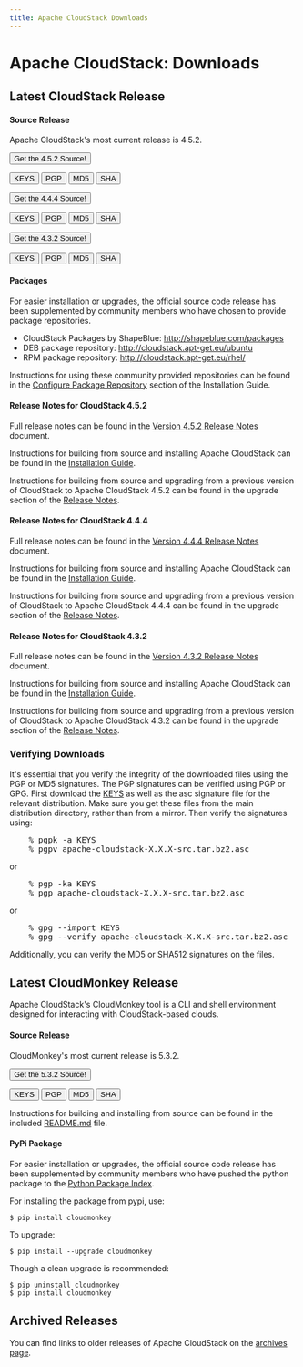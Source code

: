 ```yaml
---
title: Apache CloudStack Downloads
---
```


<div class="row">

<div class="col-lg-12">

<div class="page-header">

<h1 id="indicators">Apache CloudStack: Downloads</h1>

</div>

</div>

</div>

<div class="bs-example">

<div class="row">

<div class="col-lg-6">

<h2>Latest CloudStack Release</h2>

<h4>Source Release</h4>

<p>Apache CloudStack's most current release is 4.5.2.
</p>

<p>
<a href="http://www.apache.org/dyn/closer.cgi/cloudstack/releases/4.5.2/apache-cloudstack-4.5.2-src.tar.bz2"><button type="button" class="btn btn-primary btn-lg">Get the 4.5.2 Source!</button></a>

<a href="http://www.apache.org/dist/cloudstack/KEYS"><button type="button" class="btn btn-info btn-xs">KEYS</button></a>
<a href="http://www.apache.org/dist/cloudstack/releases/4.5.2/apache-cloudstack-4.5.2-src.tar.bz2.asc"><button type="button" class="btn btn-info btn-xs">PGP</button></a>
<a href="http://www.apache.org/dist/cloudstack/releases/4.5.2/apache-cloudstack-4.5.2-src.tar.bz2.md5"><button type="button" class="btn btn-info btn-xs">MD5</button></a>
<a href="http://www.apache.org/dist/cloudstack/releases/4.5.2/apache-cloudstack-4.5.2-src.tar.bz2.sha"><button type="button" class="btn btn-info btn-xs">SHA</button></a>
</p>

<p>
<a href="http://www.apache.org/dyn/closer.cgi/cloudstack/releases/4.4.4/apache-cloudstack-4.4.4-src.tar.bz2"><button type="button" class="btn btn-primary btn-lg">Get the 4.4.4 Source!</button></a>

<a href="http://www.apache.org/dist/cloudstack/KEYS"><button type="button" class="btn btn-info btn-xs">KEYS</button></a>
<a href="http://www.apache.org/dist/cloudstack/releases/4.4.4/apache-cloudstack-4.4.4-src.tar.bz2.asc"><button type="button" class="btn btn-info btn-xs">PGP</button></a>
<a href="http://www.apache.org/dist/cloudstack/releases/4.4.4/apache-cloudstack-4.4.4-src.tar.bz2.md5"><button type="button" class="btn btn-info btn-xs">MD5</button></a>
<a href="http://www.apache.org/dist/cloudstack/releases/4.4.4/apache-cloudstack-4.4.4-src.tar.bz2.sha"><button type="button" class="btn btn-info btn-xs">SHA</button></a>

</p>

<p>
<a href="http://www.apache.org/dyn/closer.cgi/cloudstack/releases/4.3.2/apache-cloudstack-4.3.2-src.tar.bz2"><button type="button" class="btn btn-primary btn-lg">Get the 4.3.2 Source!</button></a>

<a href="http://www.apache.org/dist/cloudstack/KEYS"><button type="button" class="btn btn-info btn-xs">KEYS</button></a>
<a href="http://www.apache.org/dist/cloudstack/releases/4.3.2/apache-cloudstack-4.3.2-src.tar.bz2.asc"><button type="button" class="btn btn-info btn-xs">PGP</button></a>
<a href="http://www.apache.org/dist/cloudstack/releases/4.3.2/apache-cloudstack-4.3.2-src.tar.bz2.md5"><button type="button" class="btn btn-info btn-xs">MD5</button></a>
<a href="http://www.apache.org/dist/cloudstack/releases/4.3.2/apache-cloudstack-4.3.2-src.tar.bz2.sha"><button type="button" class="btn btn-info btn-xs">SHA</button></a>

</p>

<h4>Packages</h4>

<p>For easier installation or upgrades, the official source code release has been supplemented by community members who have chosen to provide package repositories.</p>

<ul>
<li>CloudStack Packages by ShapeBlue: <a href="http://shapeblue.com/packages/">http://shapeblue.com/packages</a></li>
<li>DEB package repository: <a href="http://cloudstack.apt-get.eu/ubuntu">http://cloudstack.apt-get.eu/ubuntu</a></li>
<li>RPM package repository: <a href="http://cloudstack.apt-get.eu/rhel/">http://cloudstack.apt-get.eu/rhel/</a></li>
</ul>

<p>Instructions for using these community provided repositories can be found in the <a href="http://docs.cloudstack.apache.org/projects/cloudstack-installation/en/4.4/installation.html#configure-package-repository">Configure Package Repository</a> section of the Installation Guide.</p>

<h4>Release Notes for CloudStack 4.5.2</h4>

<p>Full release notes can be found in the <a href="http://docs.cloudstack.apache.org/projects/cloudstack-release-notes/en/4.5.2/">Version 4.5.2 Release Notes</a> document.</p>

<p>Instructions for building from source and installing Apache CloudStack can be found in the <a href="http://docs.cloudstack.apache.org/projects/cloudstack-installation/en/4.5/">Installation Guide</a>.</p>

<p>Instructions for building from source and upgrading from a previous version of CloudStack to Apache CloudStack 4.5.2 can be found in the upgrade section of the <a href="http://docs.cloudstack.apache.org/projects/cloudstack-release-notes/en/4.5.2/">Release Notes</a>.</p>


<h4>Release Notes for CloudStack 4.4.4</h4>

<p>Full release notes can be found in the <a href="http://docs.cloudstack.apache.org/projects/cloudstack-release-notes/en/4.4.4/">Version 4.4.4 Release Notes</a> document.</p>

<p>Instructions for building from source and installing Apache CloudStack can be found in the <a href="http://docs.cloudstack.apache.org/projects/cloudstack-installation/en/4.4/">Installation Guide</a>.</p>

<p>Instructions for building from source and upgrading from a previous version of CloudStack to Apache CloudStack 4.4.4 can be found in the upgrade section of the <a href="http://docs.cloudstack.apache.org/projects/cloudstack-release-notes/en/4.4.4/">Release Notes</a>.</p>


<h4>Release Notes for CloudStack 4.3.2</h4>

<p>Full release notes can be found in the <a href="http://docs.cloudstack.apache.org/projects/cloudstack-release-notes/en/4.3.2/">Version 4.3.2 Release Notes</a> document.</p>

<p>Instructions for building from source and installing Apache CloudStack can be found in the <a href="http://docs.cloudstack.apache.org/projects/cloudstack-installation/en/4.3/">Installation Guide</a>.</p>

<p>Instructions for building from source and upgrading from a previous version of CloudStack to Apache CloudStack 4.3.2 can be found in the upgrade section of the <a href="http://docs.cloudstack.apache.org/projects/cloudstack-release-notes/en/4.3.2/">Release Notes</a>.</p>


</div>

<div class="col-lg-6">

<div class="panel panel-default">

<div class="panel-heading">

<h3 class="panel-title">Verifying Downloads</h3>

</div>
              
<div class="panel-body">

<p>
It's essential that you verify the integrity of the downloaded files using the PGP or MD5 signatures.
The PGP signatures can be verified using PGP or GPG. First download the
<a href="https://dist.apache.org/repos/dist/release/cloudstack/KEYS">KEYS</a> as well as the asc
signature file for the relevant distribution. Make sure you get these files from the
main distribution directory, rather than from a mirror. Then verify the signatures using:
</p>
<pre>
    % pgpk -a KEYS
    % pgpv apache-cloudstack-X.X.X-src.tar.bz2.asc
</pre>
<p>or</p>
<pre>
    % pgp -ka KEYS
    % pgp apache-cloudstack-X.X.X-src.tar.bz2.asc
</pre>
<p>or</p>
<pre>
    % gpg --import KEYS
    % gpg --verify apache-cloudstack-X.X.X-src.tar.bz2.asc
</pre>
<p>
Additionally, you can verify the MD5 or SHA512 signatures on the files.
</p>

</div>

</div>

</div>

</div>

</div>
                



<a name="cloudmonkey"></a>

<div class="row">

<div class="col-lg-12">

<div class="page-header">

<h2 id="indicators">Latest CloudMonkey Release</h2>

</div>

</div>

</div>

Apache CloudStack's CloudMonkey tool is a CLI and shell environment designed for interacting with CloudStack-based clouds.

#### Source Release

CloudMonkey's most current release is 5.3.2.

<p>
<a href="http://www.apache.org/dyn/closer.cgi/cloudstack/releases/cloudmonkey-5.3.2/apache-cloudstack-cloudmonkey-5.3.2-src.tar.bz2"><button type="button" class="btn btn-primary btn-lg">Get the 5.3.2 Source!</button></a>

<a href="http://www.apache.org/dist/cloudstack/KEYS"><button type="button" class="btn btn-info btn-xs">KEYS</button></a>
<a href="http://www.apache.org/dist/cloudstack/releases/cloudmonkey-5.3.2/apache-cloudstack-cloudmonkey-5.3.2-src.tar.bz2.asc"><button type="button" class="btn btn-info btn-xs">PGP</button></a>
<a href="http://www.apache.org/dist/cloudstack/releases/cloudmonkey-5.3.2/apache-cloudstack-cloudmonkey-5.3.2-src.tar.bz2.md5"><button type="button" class="btn btn-info btn-xs">MD5</button></a>
<a href="http://www.apache.org/dist/cloudstack/releases/cloudmonkey-5.3.2/apache-cloudstack-cloudmonkey-5.3.2-src.tar.bz2.sha"><button type="button" class="btn btn-info btn-xs">SHA</button></a>

</p>

Instructions for building and installing from source can be found in the included [README.md](https://git-wip-us.apache.org/repos/asf?p=cloudstack-cloudmonkey.git;a=blob_plain;f=README.md) file.

#### PyPi Package

For easier installation or upgrades, the official source code release has been supplemented by community members who have pushed the python package to the [Python Package Index](https://pypi.python.org/pypi/cloudmonkey/).

For installing the package from pypi, use:

    $ pip install cloudmonkey

To upgrade:

    $ pip install --upgrade cloudmonkey

Though a clean upgrade is recommended:

    $ pip uninstall cloudmonkey
    $ pip install cloudmonkey


<a name="archives"></a>

<div class="row">

<div class="col-lg-12">

<div class="page-header">

<h2 id="indicators">Archived Releases</h2>

You can find links to older releases of Apache CloudStack on the <a href="archives.html">archives page</a>.
